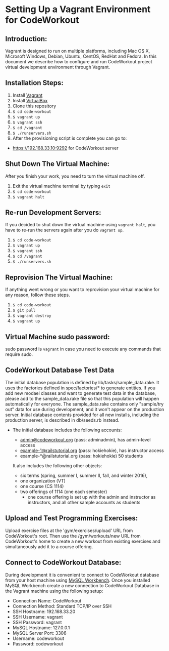 Setting Up a Vagrant Environment for CodeWorkout
============================================

## Introduction:

Vagrant is designed to run on multiple platforms, including Mac OS X, Microsoft Windows, Debian, Ubuntu, CentOS, RedHat and Fedora. In this document we describe how to configure and run CodeWorkout project virtual development environment through Vagrant.

## Installation Steps:

1. Install [Vagrant](https://www.vagrantup.com/downloads.html)
2. Install [VirtualBox](https://www.virtualbox.org/wiki/Downloads)
3. Clone this repository
4. `$ cd code-workout`
5. `$ vagrant up`
6. `$ vagrant ssh`
7. `$ cd /vagrant`
8. `$ ./runservers.sh`
9. After the provisioning script is complete you can go to:

  * https://192.168.33.10:9292 for CodeWorkout server

## Shut Down The Virtual Machine:

After you finish your work, you need to turn the virtual machine off.

1. Exit the virtual machine terminal by typing `exit`
2. `$ cd code-workout`
3. `$ vagrant halt`

## Re-run Development Servers:

If you decided to shut down the virtual machine using `vagrant halt`, you have to re-run the servers again after you do `vagrant up`.

1. `$ cd code-workout`
2. `$ vagrant up`
3. `$ vagrant ssh`
4. `$ cd /vagrant`
5. `$ ./runservers.sh`

## Reprovision The Virtual Machine:

If anything went wrong or you want to reprovision your virtual machine for any reason, follow these steps.

1. `$ cd code-workout`
2. `$ git pull`
3. `$ vagrant destroy`
4. `$ vagrant up`

## Virtual Machine sudo password:

sudo password is `vagrant` in case you need to execute any commands that require sudo.

## CodeWorkout Database Test Data

The initial database population is defined by lib/tasks/sample_data.rake.
It uses the factories defined in spec/factories/* to generate entities.
If you add new modael classes and want to generate test data in the
database, please add to the sample_data.rake file so that this population
will happen automatically for everyone.  The sample_data.rake contains
only "sample/try out" data for use during development, and it won't
appear on the production server.  Initial database contents provided
for all new installs, including the production server, is described
in db/seeds.rb instead.

  - The initial database includes the following accounts:
    - admin@codeworkout.org (pass: adminadmin), has admin-level access
    - example-1@railstutorial.org (pass: hokiehokie), has instructor access
    - example-*@railstutorial.org (pass: hokiehokie) 50 students

    It also includes the following other objects:
    - six terms (spring, summer I, summer II, fall, and winter 2016),
    - one organization (VT)
    - one course (CS 1114)
    - two offerings of 1114 (one each semester)
      - one course offering is set up with the admin and instructor
        as instructors, and all other sample accounts as students

## Upload and Test Programming Exercises:

Upload exercise files at the 'gym/exercises/upload' URL from CodeWorkout's root. Then use the /gym/workouts/new URL from CodeWorkout's home to create a new workout from existing exercises and simultaneously add it to a course offering.

## Connect to CodeWorkout Database:

During development it is convenient to connect to CodeWorkout database from your host machine using [MySQL Workbench](https://www.mysql.com/products/workbench/). Once you installed MySQL Workbench create a new connection to CodeWorkout Database in the Vagrant machine using the following setup:

- Connection Name: CodeWorkout
- Connection Method: Standard TCP/IP over SSH
- SSH Hostname: 192.168.33.20
- SSH Username: vagrant
- SSH Password: vagrant
- MySQL Hostname: 127.0.0.1
- MySQL Server Port: 3306
- Username: codeworkout
- Password: codeworkout

